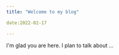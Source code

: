 ```yaml
---
title: "Welcome to my blog"

date:2022-02-17

---
```


I'm glad you are here. I plan to talk about ...
